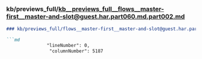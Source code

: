 ### kb/previews_full/kb__previews_full__flows__master-first__master-and-slot@guest.har.part060.md.part002.md

```md
### kb/previews_full/flows__master-first__master-and-slot@guest.har.part060.md (part 002)

```md
               "lineNumber": 0,
                "columnNumber": 5187

```

```

```
